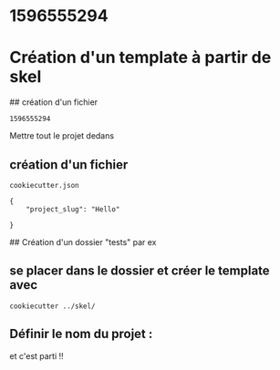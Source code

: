 # 1596555294 

# Création d'un template à partir de skel

## création d'un fichier 
```
1596555294 
```
Mettre tout le projet dedans 


## création d'un fichier 
```
cookiecutter.json 

{
    "project_slug": "Hello"
   
}
```
## Création d'un dossier "tests" par ex

## se placer dans le dossier et créer le template avec 
```
cookiecutter ../skel/
```
## Définir le nom du projet : 

et c'est parti !! 

